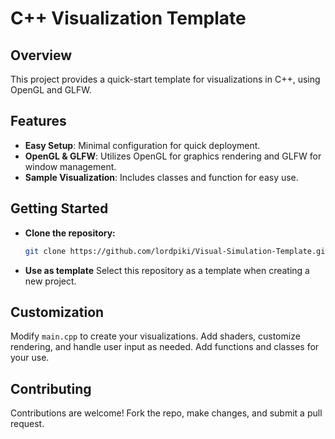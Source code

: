 # C++ Visualization Template

## Overview

This project provides a quick-start template for visualizations in C++, using OpenGL and GLFW.

## Features

- **Easy Setup**: Minimal configuration for quick deployment.
- **OpenGL & GLFW**: Utilizes OpenGL for graphics rendering and GLFW for window management.
- **Sample Visualization**: Includes classes and function for easy use.

## Getting Started

- **Clone the repository:**
   ```bash
   git clone https://github.com/lordpiki/Visual-Simulation-Template.git
   ```
- **Use as template**
   Select this repository as a template when creating a new project.

## Customization

Modify `main.cpp` to create your visualizations. Add shaders, customize rendering, and handle user input as needed.
Add functions and classes for your use.

## Contributing

Contributions are welcome! Fork the repo, make changes, and submit a pull request.

